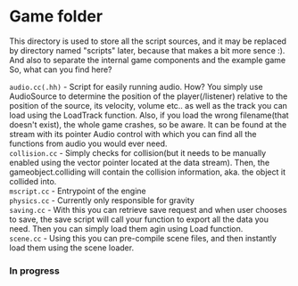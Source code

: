 # Game folder

This directory is used to store all the script sources, and it may be replaced by directory named "scripts" later, because that makes a bit more sence :). <br> And also to separate the internal game components and the example game<br>
So, what can you find here?

`audio.cc(.hh)` - Script for easily running audio. How? You simply use AudioSource to determine the position of the player(/listener) relative to the position of the source, its velocity, volume etc.. as well as the track you can load using the LoadTrack function. Also, if you load the wrong filename(that doesn't exist), the whole game crashes, so be aware. It can be found at the stream with its pointer Audio control with which you can find all the functions from audio you would ever need. <br>
`collision.cc` - Simply checks for collision(but it needs to be manually enabled using the vector pointer located at the data stream). Then, the gameobject.colliding will contain the collision information, aka. the object it collided into. <br>
`mscript.cc` - Entrypoint of the engine <br>
`physics.cc` - Currently only responsible for gravity <br>
`saving.cc`  - With this you can retrieve save request and when user chooses to save, the save script will call your function to export all the data you need. Then you can simply load them agin using Load function. <br>
`scene.cc`   - Using this you can pre-compile scene files, and then instantly load them using the scene loader. <br>


### In progress


